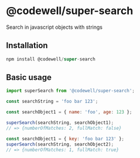 # @codewell/super-search
Search in javascript objects with strings

## Installation
```JavaScript
npm install @codewell/super-search
```

## Basic usage
```JavaScript
import superSearch from '@codewell/super-search';

const searchString = 'foo bar 123';

const searchObject1 = { name: 'foo', age: 123 };

superSearch(searchString, searchObject1);
// => {numberOfMatches: 2, fullMatch: false}

const searchObject1 = { key: 'foo bar 123' };
superSearch(searchString, searchObject2);
// => {numberOfMatches: 1, fullMatch: true}
```

